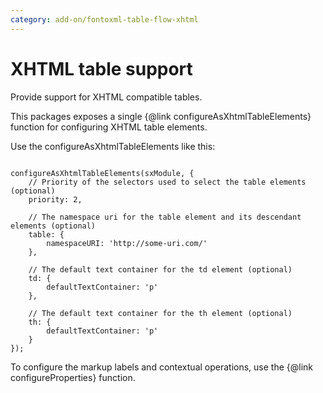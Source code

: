 ```yaml
---
category: add-on/fontoxml-table-flow-xhtml
---
```


# XHTML table support

Provide support for XHTML compatible tables.

This packages exposes a single {@link configureAsXhtmlTableElements} function for configuring XHTML table elements.

Use the configureAsXhtmlTableElements like this:

```

configureAsXhtmlTableElements(sxModule, {
	// Priority of the selectors used to select the table elements (optional)
	priority: 2,

	// The namespace uri for the table element and its descendant elements (optional)
	table: {
		namespaceURI: 'http://some-uri.com/'
	},

	// The default text container for the td element (optional)
	td: {
		defaultTextContainer: 'p'
	},

	// The default text container for the th element (optional)
	th: {
		defaultTextContainer: 'p'
	}
});

```

To configure the markup labels and contextual operations, use the {@link configureProperties} function.
